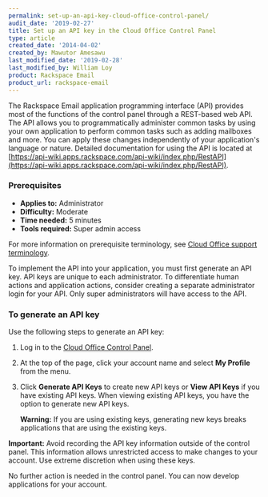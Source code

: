 ```yaml
---
permalink: set-up-an-api-key-cloud-office-control-panel/
audit_date: '2019-02-27'
title: Set up an API key in the Cloud Office Control Panel
type: article
created_date: '2014-04-02'
created_by: Mawutor Amesawu
last_modified_date: '2019-02-28'
last_modified_by: William Loy
product: Rackspace Email
product_url: rackspace-email
---
```


The Rackspace Email application programming interface (API) provides most of the functions of the control
panel through a REST-based web API. The API allows you to programmatically administer common tasks by using your own application to perform common tasks such as adding mailboxes and more. You can apply these changes independently of your
application's language or nature. Detailed documentation for using the API is located
at
[https://api-wiki.apps.rackspace.com/api-wiki/index.php/RestAPI](https://api-wiki.apps.rackspace.com/api-wiki/index.php/RestAPI).

### Prerequisites

- **Applies to:** Administrator
- **Difficulty:** Moderate
- **Time needed:** 5 minutes
- **Tools required:** Super admin access

For more information on prerequisite terminology, see [Cloud Office support terminology](/support/how-to/cloud-office-support-terminology).

To implement the API into your application, you must first generate an
API key. API keys are unique to each administrator. To differentiate
human actions and application actions, consider creating a separate
administrator login for your API. Only super administrators will have
access to the API.

### To generate an API key

Use the following steps to generate an API key:

1. Log in to the [Cloud Office Control Panel](https://cp.rackspace.com).
2. At the top of the page, click your account name and select **My Profile** from the menu.
3.  Click **Generate API Keys** to create new API keys or **View API Keys** if you have existing API keys. When viewing existing API keys, you have the option to generate new API keys.

    **Warning:** If you are using existing keys, generating new
    keys breaks applications that are using the existing keys.

**Important:** Avoid recording the API key information outside of the control
panel. This information allows unrestricted access to make changes to
your account. Use extreme discretion when using these keys.

No further action is needed in the control panel. You can now develop
applications for your account.
